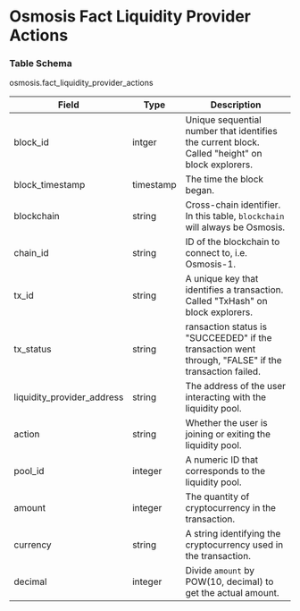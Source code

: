 # Osmosis Fact Liquidity Provider Actions

### Table Schema

osmosis.fact\_liquidity\_provider\_actions

| Field                        | Type      | Description                                                                                          |
| ---------------------------- | --------- | ---------------------------------------------------------------------------------------------------- |
| block\_id                    | intger    | Unique sequential number that identifies the current block. Called "height" on block explorers.      |
| block\_timestamp             | timestamp | The time the block began.                                                                            |
| blockchain                   | string    | Cross-chain identifier. In this table, `blockchain` will always be Osmosis.                          |
| chain\_id                    | string    | ID of the blockchain to connect to, i.e. Osmosis-1.                                                  |
| tx\_id                       | string    | A unique key that identifies a transaction. Called "TxHash" on block explorers.                      |
| tx\_status                   | string    | ransaction status is "SUCCEEDED" if the transaction went through, "FALSE" if the transaction failed. |
| liquidity\_provider\_address | string    | The address of the user interacting with the liquidity pool.                                         |
| action                       | string    | Whether the user is joining or exiting the liquidity pool.                                           |
| pool\_id                     | integer   | A numeric ID that corresponds to the liquidity pool.                                                 |
| amount                       | integer   | The quantity of cryptocurrency in the transaction.                                                   |
| currency                     | string    | A string identifying the cryptocurrency used in the transaction.                                     |
| decimal                      | integer   | Divide `amount` by POW(10, decimal) to get the actual amount.                                        |

